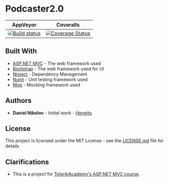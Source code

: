 # Podcaster2.0

AppVeyor | Coveralls
--- | --- |
[![Build status](https://ci.appveyor.com/api/projects/status/rjr2mwwwbfswasxl?svg=true)](https://ci.appveyor.com/project/Horwits/drummers) | [![Coverage Status](https://coveralls.io/repos/github/Horwits/Podcaster2.0/badge.svg)](https://coveralls.io/github/Horwits/Podcaster2.0)

## Built With

* [ASP.NET MVC](https://www.asp.net/mvc) - The web framework used
* [Bootstrap](http://getbootstrap.com/) - The web framework used for UI
* [Ninject](http://www.ninject.org/) - Dependency Management
* [Nunit](https://www.nunit.org/) - Unit testing framework used
* [Moq](http://www.moqthis.com/) - Mocking framework used

## Authors

* **Daniel Nikolov** - *Initial work* - [Horwits](https://github.com/Horwits)

## License

This project is licensed under the MIT License - see the [LICENSE.md](https://github.com/Horwits/Drummers/blob/master/LICENSE) file for details

## Clarifications

* This is a project for [TelerikAcademy's ASP.NET MVC course](https://telerikacademy.com/Courses/asp-net-mvc).

